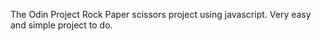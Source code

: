 The Odin Project Rock Paper scissors project using javascript.  Very easy and simple project to do.
